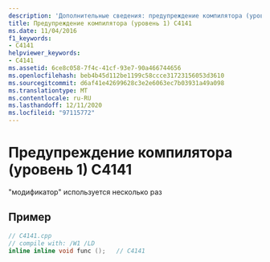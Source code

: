 ```yaml
---
description: 'Дополнительные сведения: предупреждение компилятора (уровень 1) C4141'
title: Предупреждение компилятора (уровень 1) C4141
ms.date: 11/04/2016
f1_keywords:
- C4141
helpviewer_keywords:
- C4141
ms.assetid: 6ce8c058-7f4c-41cf-93e7-90a466744656
ms.openlocfilehash: beb4b45d112be1199c58ccce31723156053d3610
ms.sourcegitcommit: d6af41e42699628c3e2e6063ec7b03931a49a098
ms.translationtype: MT
ms.contentlocale: ru-RU
ms.lasthandoff: 12/11/2020
ms.locfileid: "97115772"
---
```

# <a name="compiler-warning-level-1-c4141"></a>Предупреждение компилятора (уровень 1) C4141

"модификатор" используется несколько раз

## <a name="example"></a>Пример

```cpp
// C4141.cpp
// compile with: /W1 /LD
inline inline void func ();   // C4141
```
